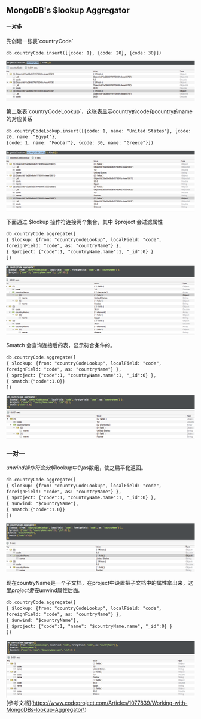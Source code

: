 ## MongoDB's $lookup Aggregator

#### 一对多

先创建一张表\`countryCode\`

```
db.countryCode.insert([{code: 1}, {code: 20}, {code: 30}])
```

![](/assets/countryCode.png)

第二张表\`countryCodeLookup\`，这张表显示country的code和country的name 的对应关系

```
db.countryCodeLookup.insert([{code: 1, name: "United States"}, {code: 20, name: "Egypt"}, 
{code: 1, name: "Foobar"}, {code: 30, name: "Greece"}])
```

![](/assets/countryCodeLookup.png)

下面通过 $lookup 操作符连接两个集合，其中 $project 会过滤属性

```
db.countryCode.aggregate([
{ $lookup: {from: "countryCodeLookup", localField: "code", foreignField: "code", as: "countryName"} },
{ $project: {"code":1, "countryName.name":1, "_id":0} }
])
```

![](/assets/countryCodeLookupjoin.png)

$match 会查询连接后的表，显示符合条件的。

```
db.countryCode.aggregate([
{ $lookup: {from: "countryCodeLookup", localField: "code", foreignField: "code", as: "countryName"} },
{ $project: {"code":1, "countryName.name":1, "_id":0} },
{ $match:{"code":1.0}}
])
```

![](/assets/match.png)

### 一对一

$unwind操作符会分解$lookup中的as数组，使之扁平化返回。

```
db.countryCode.aggregate([
{ $lookup: {from: "countryCodeLookup", localField: "code", foreignField: "code", as: "countryName"} },
{ $project: {"code":1, "countryName.name":1, "_id":0} },
{ $unwind: "$countryName"},
{ $match:{"code":1.0}}
])
```

![](/assets/flattening.png)

现在countryName是一个子文档，在project中设置把子文档中的属性拿出来，这里$project要在$unwind属性后面。

```
db.countryCode.aggregate([
{ $lookup: {from: "countryCodeLookup", localField: "code", foreignField: "code", as: "countryName"} },
{ $unwind: "$countryName"},
{ $project: {"code":1, "name": "$countryName.name", "_id":0} }
])
```

![](/assets/sub-document.png)\[参考文档\]\(https://www.codeproject.com/Articles/1077839/Working-with-MongoDBs-lookup-Aggregator\)

